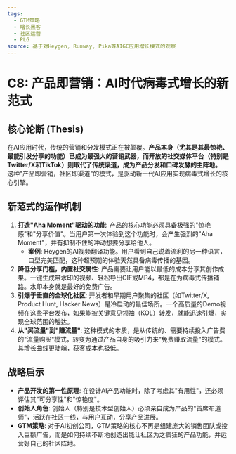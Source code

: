 ```yaml
---
tags:
  - GTM策略
  - 增长黑客
  - 社区运营
  - PLG
source: 基于对Heygen, Runway, Pika等AIGC应用增长模式的观察
---
```


# C8: 产品即营销：AI时代病毒式增长的新范式

## 核心论断 (Thesis)
在AI应用时代，传统的营销和分发模式正在被颠覆。**产品本身（尤其是其最惊艳、最能引发分享的功能）已成为最强大的营销武器，而开放的社交媒体平台（特别是Twitter/X和TikTok）则取代了传统渠道，成为产品分发和口碑发酵的主阵地。** 这种"产品即营销，社区即渠道"的模式，是驱动新一代AI应用实现病毒式增长的核心引擎。

## 新范式的运作机制
1.  **打造"Aha Moment"驱动的功能**: 产品的核心功能必须具备极强的"惊艳感"和"分享价值"。当用户第一次体验到这个功能时，会产生强烈的"Aha Moment"，并有抑制不住的冲动想要分享给他人。
    - **案例**: Heygen的AI视频翻译功能。用户看到自己说着流利的另一种语言，口型完美匹配，这种超预期的体验天然具备病毒传播的基因。
2.  **降低分享门槛，内置社交属性**: 产品需要让用户能以最低的成本分享其创作成果。一键生成带水印的视频、轻松导出GIF或MP4，都是在为病毒式传播铺路。水印本身就是最好的免费广告。
3.  **引爆于垂直的全球化社区**: 开发者和早期用户聚集的社区（如Twitter/X, Product Hunt, Hacker News）是冷启动的最佳场所。一个高质量的Demo视频在这些平台发布，如果能被关键意见领袖（KOL）转发，就能迅速引爆，实现全球范围的触达。
4.  **从"买流量"到"赚流量"**: 这种模式的本质，是从传统的、需要持续投入广告费的"流量购买"模式，转变为通过产品自身的吸引力来"免费赚取流量"的模式。其增长曲线更陡峭，获客成本也极低。

## 战略启示
- **产品开发的第一性原理**: 在设计AI产品功能时，除了考虑其"有用性"，还必须评估其"可分享性"和"惊艳度"。
- **创始人角色**: 创始人（特别是技术型创始人）必须亲自成为产品的"首席布道师"，活跃在社区一线，与用户互动，分享产品进展。
- **GTM策略**: 对于AI初创公司，GTM策略的核心不再是组建庞大的销售团队或投入巨额广告，而是如何持续不断地创造出能让社区为之疯狂的产品功能，并运营好自己的社区阵地。 